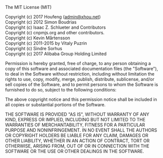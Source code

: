 The MIT License (MIT)   
   
Copyright (c) 2017 Houfeng (admin@xhou.net)  
Copyright (c) 2012 Simon Boudrias  
Copyright (c) Isaac Z. Schlueter and Contributors  
Copyright (c) cnpmjs.org and other contributors.  
Copyright (c) Kevin Mårtensson  
Copyright (c) 2011-2015 by Vitaly Puzrin  
Copyright (c) Sindre Sorhus   
Copyright (c) 2017 Alibaba Group Holding Limited  
   
Permission is hereby granted, free of charge, to any person obtaining a copy
of this software and associated documentation files (the "Software"), to deal
in the Software without restriction, including without limitation the rights
to use, copy, modify, merge, publish, distribute, sublicense, and/or sell
copies of the Software, and to permit persons to whom the Software is
furnished to do so, subject to the following conditions:   
  
The above copyright notice and this permission notice shall be included in
all copies or substantial portions of the Software.   
  
THE SOFTWARE IS PROVIDED "AS IS", WITHOUT WARRANTY OF ANY KIND, EXPRESS OR
IMPLIED, INCLUDING BUT NOT LIMITED TO THE WARRANTIES OF MERCHANTABILITY,
FITNESS FOR A PARTICULAR PURPOSE AND NONINFRINGEMENT. IN NO EVENT SHALL THE
AUTHORS OR COPYRIGHT HOLDERS BE LIABLE FOR ANY CLAIM, DAMAGES OR OTHER
LIABILITY, WHETHER IN AN ACTION OF CONTRACT, TORT OR OTHERWISE, ARISING FROM,
OUT OF OR IN CONNECTION WITH THE SOFTWARE OR THE USE OR OTHER DEALINGS IN
THE SOFTWARE.  